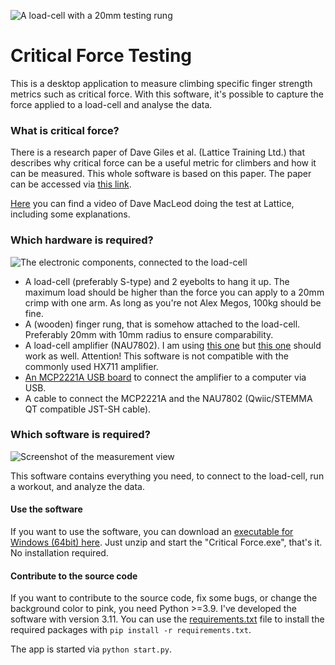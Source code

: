 ![A load-cell with a 20mm testing rung](https://philaudio.files.wordpress.com/2023/01/wagezelle.jpg?w=1024)

# Critical Force Testing
This is a desktop application to measure climbing specific finger strength metrics such as critical force. With this software, it's possible to capture the force applied to a load-cell and analyse the data.

### What is critical force?
There is a research paper of Dave Giles et al. (Lattice Training Ltd.) that describes why critical force can be a useful metric for climbers and how it can be measured. This whole software is based on this paper. The paper can be accessed via [this link](https://www.researchgate.net/publication/343601001_An_All-Out_Test_to_Determine_Finger_Flexor_Critical_Force_in_Rock_Climbers).

[Here](https://youtu.be/_EY3XA7e-pw?t=10m45s) you can find a video of Dave MacLeod doing the test at Lattice, including some explanations.

### Which hardware is required?
![The electronic components, connected to the load-cell](https://philaudio.files.wordpress.com/2023/01/hardware.jpg?w=1024)
* A load-cell (preferably S-type) and 2 eyebolts to hang it up. The maximum load should be higher than the force you can apply to a 20mm crimp with one arm. As long as you're not Alex Megos, 100kg should be fine.
* A (wooden) finger rung, that is somehow attached to the load-cell. Preferably 20mm with 10mm radius to ensure comparability.
* A load-cell amplifier (NAU7802). I am using [this one](https://www.sparkfun.com/products/15242) but [this one](https://www.adafruit.com/product/4538) should work as well. Attention! This software is not compatible with the commonly used HX711 amplifier. 
* [An MCP2221A USB board](https://www.adafruit.com/product/4471) to connect the amplifier to a computer via USB.
* A cable to connect the MCP2221A and the NAU7802 (Qwiic/STEMMA QT compatible JST-SH cable).

### Which software is required?
![Screenshot of the measurement view](https://philaudio.files.wordpress.com/2023/01/screenshot1-1.png)

This software contains everything you need, to connect to the load-cell, run a workout, and analyze the data.

#### Use the software
If you want to use the software, you can download an [executable for Windows (64bit) here](https://github.com/OddgitHub/Critical-Force/releases/download/v1.0.0/Critical-Force.zip). Just unzip and start the "Critical Force.exe", that's it. No installation required.

#### Contribute to the source code
If you want to contribute to the source code, fix some bugs, or change the background color to pink, you need Python >=3.9. I've developed the software with version 3.11. You can use the [requirements.txt](requirements.txt) file to install the required packages with `pip install -r requirements.txt`.

The app is started via `python start.py`.
